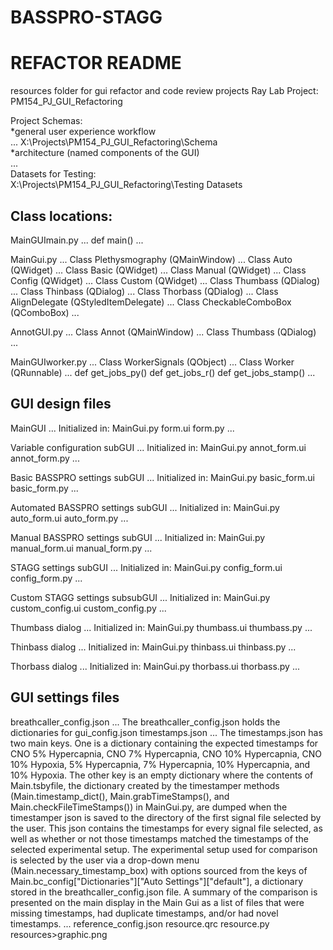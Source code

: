 # BASSPRO-STAGG
# REFACTOR README

resources folder for  gui refactor and code review projects
Ray Lab Project: <br/>
PM154_PJ_GUI_Refactoring

Project Schemas: <br/>
*general user experience workflow <br/>
...
X:\Projects\PM154_PJ_GUI_Refactoring\Schema
<br/>
*architecture (named components of the GUI)<br/>
...
<br/>
Datasets for Testing: <br/>
X:\Projects\PM154_PJ_GUI_Refactoring\Testing Datasets
<br/>


Class locations:
------------------

MainGUImain.py
...
def main()
...


MainGui.py
...
Class Plethysmography (QMainWindow)
...
Class Auto (QWidget)
...
Class Basic (QWidget)
...
Class Manual (QWidget)
...
Class Config (QWidget)
...
Class Custom (QWidget)
...
Class Thumbass (QDialog)
...
Class Thinbass (QDialog)
...
Class Thorbass (QDialog)
...
Class AlignDelegate (QStyledItemDelegate)
...
Class CheckableComboBox (QComboBox)
...


AnnotGUI.py
...
Class Annot (QMainWindow)
...
Class Thumbass (QDialog)
...


MainGUIworker.py
...
Class WorkerSignals (QObject)
...
Class Worker (QRunnable)
...
def get_jobs_py()
def get_jobs_r()
def get_jobs_stamp()
...

GUI design files
--------------------------

MainGUI
...
Initialized in: MainGui.py
form.ui
form.py
...

Variable configuration subGUI
...
Initialized in: MainGui.py
annot_form.ui
annot_form.py
...

Basic BASSPRO settings subGUI
...
Initialized in: MainGui.py
basic_form.ui
basic_form.py
...

Automated BASSPRO settings subGUI
...
Initialized in: MainGui.py
auto_form.ui
auto_form.py
...

Manual BASSPRO settings subGUI
...
Initialized in: MainGui.py
manual_form.ui
manual_form.py
...

STAGG settings subGUI
...
Initialized in: MainGui.py
config_form.ui
config_form.py
...

Custom STAGG settings subsubGUI
...
Initialized in: MainGui.py
custom_config.ui
custom_config.py
...

Thumbass dialog
...
Initialized in: MainGui.py
thumbass.ui
thumbass.py
...

Thinbass dialog
...
Initialized in: MainGui.py
thinbass.ui
thinbass.py
...

Thorbass dialog
...
Initialized in: MainGui.py
thorbass.ui
thorbass.py
...


GUI settings files
-------------------
breathcaller_config.json
...
The breathcaller_config.json holds the dictionaries for 
gui_config.json
timestamps.json
...
The timestamps.json has two main keys. One is a dictionary containing the expected timestamps for CNO 5% Hypercapnia, CNO 7% Hypercapnia, CNO 10% Hypercapnia, CNO 10% Hypoxia, 
5% Hypercapnia, 7% Hypercapnia, 10% Hypercapnia, and 10% Hypoxia. The other key is an empty dictionary where the contents of Main.tsbyfile, the dictionary created by the timestamper 
methods (Main.timestamp_dict(), Main.grabTimeStamps(), and Main.checkFileTimeStamps()) in MainGui.py, are dumped when the timestamper json is saved to the directory of the first 
signal file selected by the user. This json contains the timestamps for every signal file selected, as well as whether or not those timestamps matched the timestamps of the selected experimental
setup. The experimental setup used for comparison is selected by the user via a drop-down menu (Main.necessary_timestamp_box) with options sourced from the keys of 
Main.bc_config["Dictionaries"]["Auto Settings"]["default"], a dictionary stored in the breathcaller_config.json file. A summary of the comparison is presented on the main display
in the Main Gui as a list of files that were missing timestamps, had duplicate timestamps, and/or had novel timestamps.
...
reference_config.json
resource.qrc
resource.py
resources>graphic.png


